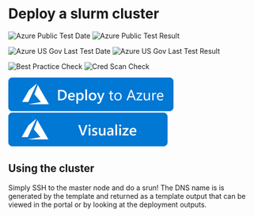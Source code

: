 # Deploy a slurm cluster

![Azure Public Test Date](https://azurequickstartsservice.blob.core.windows.net/badges/slurm/PublicLastTestDate.svg)
![Azure Public Test Result](https://azurequickstartsservice.blob.core.windows.net/badges/slurm/PublicDeployment.svg)

![Azure US Gov Last Test Date](https://azurequickstartsservice.blob.core.windows.net/badges/slurm/FairfaxLastTestDate.svg)
![Azure US Gov Last Test Result](https://azurequickstartsservice.blob.core.windows.net/badges/slurm/FairfaxDeployment.svg)

![Best Practice Check](https://azurequickstartsservice.blob.core.windows.net/badges/slurm/BestPracticeResult.svg)
![Cred Scan Check](https://azurequickstartsservice.blob.core.windows.net/badges/slurm/CredScanResult.svg)

[![Deploy to Azure](https://raw.githubusercontent.com/Azure/azure-quickstart-templates/master/1-CONTRIBUTION-GUIDE/images/deploytoazure.svg?sanitize=true)](https://portal.azure.com/#create/Microsoft.Template/uri/https%3A%2F%2Fraw.githubusercontent.com%2Fazure%2Fazure-quickstart-templates%2Fmaster%2Fslurm%2F%2Fazuredeploy.json)
[![Visualize](https://raw.githubusercontent.com/Azure/azure-quickstart-templates/master/1-CONTRIBUTION-GUIDE/images/visualizebutton.svg?sanitize=true)](http://armviz.io/#/?load=https%3A%2F%2Fraw.githubusercontent.com%2FAzure%2Fazure-quickstart-templates%2Fmaster%slurm%2Fazuredeploy.json)

## Using the cluster

Simply SSH to the master node and do a srun! The DNS name is is generated by the
template and returned as a template output that can be viewed in the portal or
by looking at the deployment outputs.
